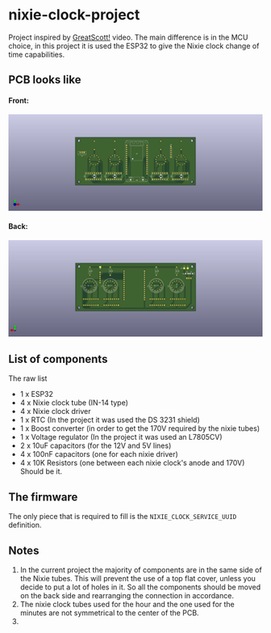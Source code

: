 # nixie-clock-project
Project inspired by [GreatScott!](https://www.youtube.com/watch?v=ObgmVNV1Kfg) video. The main difference is in the MCU choice, in this project it is used the ESP32 to give the Nixie clock change of time capabilities.

## PCB looks like
#### Front:
![Front](./imgs/pcb_front.png)
#### Back:
![Back](./imgs/pcb_back.png)
## List of components

The raw list
- 1 x ESP32 
- 4 x Nixie clock tube (IN-14 type)
- 4 x Nixie clock driver
- 1 x RTC (In the project it was used the DS 3231 shield)
- 1 x Boost converter (in order to get the 170V required by the nixie tubes)
- 1 x Voltage regulator (In the project it was used an L7805CV)
- 2 x 10uF capacitors (for the 12V and 5V lines)
- 4 x 100nF capacitors (one for each nixie driver)
- 4 x 10K Resistors (one between each nixie clock's anode and 170V)
Should be it.


## The firmware
The only piece that is required to fill is the `NIXIE_CLOCK_SERVICE_UUID` definition.
## Notes
1. In the current project the majority of components are in the same side of the Nixie tubes. This will prevent the use of a top flat cover, unless you decide to put a lot of holes in it.
So all the components should be moved on the back side and rearranging the connection in accordance.
1. The nixie clock tubes used for the hour and the one used for the minutes are not symmetrical to the center of the PCB.
2. 